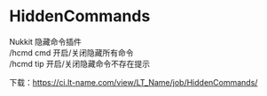 # HiddenCommands

Nukkit 隐藏命令插件  
/hcmd cmd 开启/关闭隐藏所有命令  
/hcmd tip 开启/关闭隐藏命令不存在提示  

下载：https://ci.lt-name.com/view/LT_Name/job/HiddenCommands/
